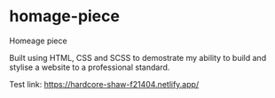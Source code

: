 # homage-piece

Homeage piece

Built using HTML, CSS and SCSS to demostrate my ability to build and stylise a website to a professional standard.

Test link:
https://hardcore-shaw-f21404.netlify.app/
